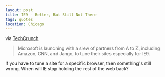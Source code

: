 ```yaml
---
layout: post
title: IE9 - Better, But Still Not There
tags: quotes
location: Chicago
---
```


via [TechCrunch](http://techcrunch.com/2010/09/15/ie9-sites-shine-tctv/)

> Microsoft is launching with a slew of partners from A to Z, including Amazon, CNN, and Jango, to tune their sites especially for IE9.

If you have to tune a site for a specific browser, then something's still wrong. When will IE stop holding the rest of the web back?
